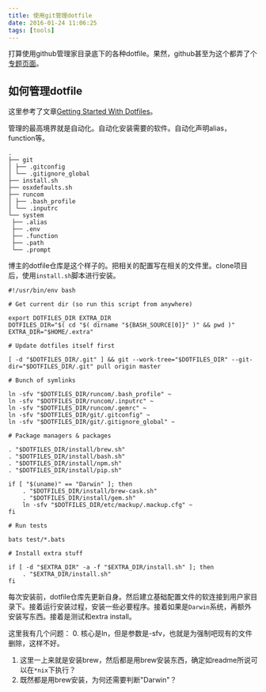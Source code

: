 ```yaml
---
title: 使用git管理dotfile
date: 2016-01-24 11:06:25
tags: [tools]
---
```


打算使用github管理家目录底下的各种dotfile。果然，github甚至为这个都弄了个[专题页面][github_dotfile]。

## 如何管理dotfile

这里参考了文章[Getting Started With Dotfiles][get_start_with_dotfile]。

管理的最高境界就是自动化。自动化安装需要的软件。自动化声明alias，function等。

```
.
├── git
│ ├── .gitconfig
│ └── .gitignore_global
├── install.sh
├── osxdefaults.sh
├── runcom
│ ├── .bash_profile
│ └── .inputrc
└── system
 ├── .alias
 ├── .env
 ├── .function
 ├── .path
 └── .prompt
```

博主的dotfile仓库是这个样子的。把相关的配置写在相关的文件里。clone项目后，使用`install.sh`脚本进行安装。

```
#!/usr/bin/env bash

# Get current dir (so run this script from anywhere)

export DOTFILES_DIR EXTRA_DIR
DOTFILES_DIR="$( cd "$( dirname "${BASH_SOURCE[0]}" )" && pwd )"
EXTRA_DIR="$HOME/.extra"

# Update dotfiles itself first

[ -d "$DOTFILES_DIR/.git" ] && git --work-tree="$DOTFILES_DIR" --git-dir="$DOTFILES_DIR/.git" pull origin master

# Bunch of symlinks

ln -sfv "$DOTFILES_DIR/runcom/.bash_profile" ~
ln -sfv "$DOTFILES_DIR/runcom/.inputrc" ~
ln -sfv "$DOTFILES_DIR/runcom/.gemrc" ~
ln -sfv "$DOTFILES_DIR/git/.gitconfig" ~
ln -sfv "$DOTFILES_DIR/git/.gitignore_global" ~

# Package managers & packages

. "$DOTFILES_DIR/install/brew.sh"
. "$DOTFILES_DIR/install/bash.sh"
. "$DOTFILES_DIR/install/npm.sh"
. "$DOTFILES_DIR/install/pip.sh"

if [ "$(uname)" == "Darwin" ]; then
    . "$DOTFILES_DIR/install/brew-cask.sh"
    . "$DOTFILES_DIR/install/gem.sh"
    ln -sfv "$DOTFILES_DIR/etc/mackup/.mackup.cfg" ~
fi

# Run tests

bats test/*.bats

# Install extra stuff

if [ -d "$EXTRA_DIR" -a -f "$EXTRA_DIR/install.sh" ]; then
    . "$EXTRA_DIR/install.sh"
fi
```

每次安装前，dotfile仓库先更新自身。然后建立基础配置文件的软连接到用户家目录下。接着运行安装过程，安装一些必要程序。接着如果是`Darwin`系统，再额外安装写东西。接着是测试和extra install。

这里我有几个问题：
0. 核心是ln，但是参数是-sfv，也就是为强制吧现有的文件删除，这样不好。
1. 这里一上来就是安装brew，然后都是用brew安装东西，确定如readme所说可以在`*nix`下执行？
2. 既然都是用brew安装，为何还需要判断"Darwin"？




[github_dotfile]: https://dotfiles.github.io/ "GitHub does dotfiles - dotfiles.github.io"
[get_start_with_dotfile]: https://medium.com/@webprolific/getting-started-with-dotfiles-43c3602fd789#.vxz4mv5sx "Getting Started With Dotfiles"


